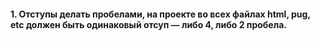 #### 1. Отступы делать пробелами, на проекте во всех файлах html, pug, etc должен быть одинаковый отсуп — либо 4, либо 2 пробела.
